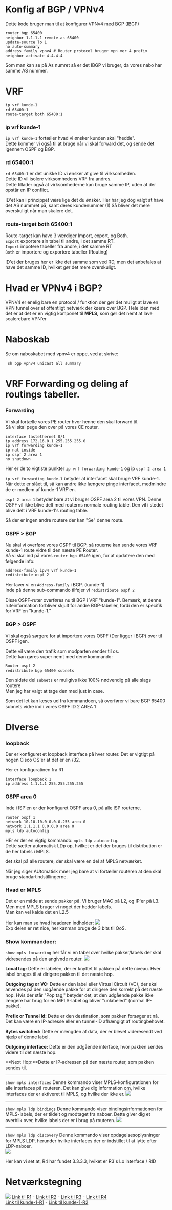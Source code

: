 


# Konfig af BGP / VPNv4

Dette kode bruger man til at konfigurer VPNv4 med BGP (IBGP)
```
router bgp 65400
neighbor 1.1.1.1 remote-as 65400
update-source lo 1
no auto-summary
address family vpnv4 # Router protocol bruger vpn ver 4 prefix
neighbor activate 4.4.4.4
```
Som man kan se på As numret så er det IBGP vi bruger, da vores nabo har samme AS nummer.

# VRF

``` 
ip vrf kunde-1
rd 65400:1
route-target both 65400:1
```
### ip vrf kunde-1
 ```ip vrf kunde-1``` fortæller hvad vi ønsker kunden skal "hedde".<br>
 Dette kommer vi også til at bruge når vi skal forward det, og sende det igennem OSPF og BGP.
### rd 65400:1
``` rd 65400:1 ``` er det unikke ID vi ønsker at give til virksomheden.<br>
Dette ID vil isolere virksomhedens VRF fra andres. <br>
Dette tillader også at virksomhederne kan bruge samme IP, uden at der opstår en IP conflict.

ID'et kan i princippet være lige det du ønsker. Her har jeg dog valgt at have det AS nummret på, samt deres kundenummer (1)
Så bliver det mere overskuligt når man skalere det.

### route-target both 65400:1
Route-target kan have 3 værdiger Import, export, og Both. <br>
```Export``` exportere sin tabel til andre, i det samme RT.<br>
```Import``` impotere tabeller fra andre, i det samme RT<br>
```Both``` er importere og exportere tabeller (Routing)<br>

ID'et der bruges her er ikke det samme som ved RD, men det anbefales at have det samme ID, hvilket gør det mere overskuligt.

# Hvad er VPNv4 i BGP?

VPNV4 er enelig bare en protocol / funktion der gør det muligt at lave en VPN tunnel over et offentligt netværk der køere over BGP.
Hele iden med det er at det er en vigtig komponet til **MPLS,** som gør det nemt at lave scalerebare VPN'er

# Naboskab

Se om naboskabet med vpnv4 er oppe, ved at skrive:
```
 sh bgp vpnv4 unicast all summary
```

# VRF Forwarding og deling af routings tabeller.

### Forwarding
Vi skal fortælle vores PE router hvor henne den skal forward til. <br>
Så vi skal pege den over på vores CE router.
```
interface fastethernet 0/1
ip address 172.16.0.1 255.255.255.0
ip vrf forwarding kunde-1
ip nat inside
ip ospf 2 area 1
no shutdown
```

Her er de to vigtiste punkter `ip vrf forwarding kunde-1` og ip `ospf 2 area 1`

`ip vrf forwarding kunde-1` betyder at interfacet skal bruge VRF kunde-1. <br>
Når dette er slået til, så kan andre ikke længere pinge interfacet, medmindre de er medlem af kunde-1 VRF'en.

`ospf 2 area 1` betyder bare at vi bruger OSPF area 2 til vores VPN. 
Denne OSPF vil ikke blive delt med routerns normale routing table.
Den vil i stedet blive delt i VRF kunde-1's routing table.

Så der er ingen andre routere der kan "Se" denne route.

### OSPF > BGP
Nu skal vi overføre vores OSPF til BGP, så rouerne kan sende vores VRF kunde-1 route vidre til den næste PE Router.<br>
Så vi skal ind på vores `router bgp 65400` igen, for at opdatere den med følgende info:

```
address-family ipv4 vrf kunde-1
redistribute ospf 2
```
Her laver vi en `Address-family` i BGP. (kunde-1)<br>
Inde på denne sub-commando tilføjer vi `redistribute ospf 2`

Disse OSPF-ruter overføres nu til BGP i VRF "kunde-1". Bemærk, at denne ruteinformation forbliver skjult for andre BGP-tabeller, fordi den er specifik for VRF'en "kunde-1."


### BGP > OSPF

Vi skal også sørgere for at importere vores OSPF (Der ligger i BGP) over til OSPF igen. 

Dette vil være den trafik som modparten sender til os.<br>
Dette kan gøres super nemt med dene kommando:

```
Router ospf 2
redistribute bgp 65400 subnets
```
Den sidste del `subnets` er muligivs ikke 100% nødvendig på alle slags routere<br>
Men jeg har valgt at tage den med just in case.

Som det let kan læses ud fra kommandoen, så overfører vi bare BGP 65400 subnets vidre ind i vores OSPF ID 2 AREA 1


# DIverse 

### loopback

Der er konfiguret et loopback interface på hver router. 
Det er vigtigt på nogen Cisco OS'er at det er en /32.

Her er konfiguratinen fra R1

```
interface loopback 1
ip address 1.1.1.1 255.255.255.255
```

### OSPF area 0 
Inde i ISP'en er der konfiguret OSPF area 0, på alle ISP routerne.
```
router ospf 1
network 10.10.10.0 0.0.0.255 area 0
network 1.1.1.1 0.0.0.0 area 0
mpls ldp autoconfig
```
HEr er der en vigtig kommando: `mpls ldp autoconfig`.<br>
Dette sætter automatisk LDp op, hvilket er det der bruges til distribution er de her labels i MPLS.

det skal på alle routere, der skal være en del af MPLS netværket.
 
Når jeg siger AUtomatisk mner jeg bare at vi fortæller routeren at den skal bruge standartindstillingerne. 


### Hvad er MPLS
Det er en måde at sende pakker på.
Vi bruger MAC på L2, og IP'er på L3.
Men med MPLS bruger vi noget der hedder labels.<br>
Man kan vel kalde det en L2.5

Her kan man se hvad headeren indholder:
![](Header-til-mpls.png)<br>
Exp delen er ret nice, her kanman bruge de 3 bits til QoS.

### Show kommandoer:

`show mpls forwarding` her får vi en tabel over hvilke pakker/labels der skal vidresendes på den angivnde router.
![](LFIB.png)

**Local tag:** Dette er labelen, der er knyttet til pakken på dette niveau. Hver label bruges til at dirigere pakken til det næste hop.

**Outgoing tag or VC:** Dette er den label eller Virtual Circuit (VC), der skal anvendes på den udgående pakke for at dirigere den korrekt på det næste hop. Hvis der står "Pop tag," betyder det, at den udgående pakke ikke længere har brug for en MPLS-label og bliver "unlabeled" (normal IP-pakke).

**Prefix or Tunnel Id:** Dette er den destination, som pakken forsøger at nå. Det kan være en IP-adresse eller en tunnel-ID afhængigt af routingbehovet.

**Bytes switched:** Dette er mængden af data, der er blevet videresendt ved hjælp af denne label.

**Outgoing interface:** Dette er den udgående interface, hvor pakken sendes videre til det næste hop.

**Next Hop:**Dette er IP-adressen på den næste router, som pakken sendes til.

---
`show mpls interfaces` Denne kommando viser MPLS-konfigurationen for alle interfaces på routeren. Det kan give dig information om, hvilke interfaces der er aktiveret til MPLS, og hvilke der ikke er.
![](interface.png)

---
`show mpls ldp bindings` Denne kommando viser bindingsinformationen for MPLS-labels, der er tildelt og modtaget fra naboer. Dette giver dig et overblik over, hvilke labels der er i brug på routeren.
![](/Doko/BIndings.png)

---
`show mpls ldp discovery`  Denne kommando viser opdagelsesoplysninger for MPLS LDP, herunder hvilke interfaces der er indstillet til at lytte efter LDP-naboer.<br>
![](/Doko/discovery.png)

Her kan vi set at, R4 har fundet 3.3.3.3, hviket er R3's Lo interface / RID
# Netværkstegning 

![](/Doko/MPLS.png)
[Link til R1](/Netværk/Routere/R1.ios) -
[Link til R2](/Netværk/Routere/R2.ios) -
[Link til R3](/Netværk/Routere/R3.ios) -
[Link til R4](/Netværk/Routere/R4.ios)<br>
[Link til kunde-1-R1](/Netværk/Kunde1/Kunde1.ios) -
[Link til kunde-1-R2](/Netværk/Kunde1/Kunde1-2.ios)
